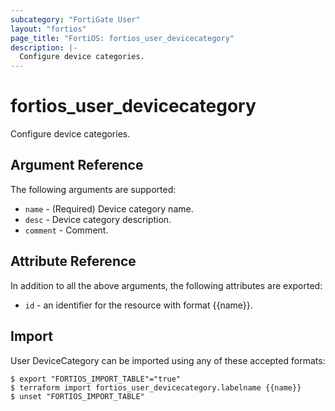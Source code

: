 ```yaml
---
subcategory: "FortiGate User"
layout: "fortios"
page_title: "FortiOS: fortios_user_devicecategory"
description: |-
  Configure device categories.
---
```


# fortios_user_devicecategory
Configure device categories.

## Argument Reference

The following arguments are supported:

* `name` - (Required) Device category name.
* `desc` - Device category description.
* `comment` - Comment.


## Attribute Reference

In addition to all the above arguments, the following attributes are exported:
* `id` - an identifier for the resource with format {{name}}.

## Import

User DeviceCategory can be imported using any of these accepted formats:
```
$ export "FORTIOS_IMPORT_TABLE"="true"
$ terraform import fortios_user_devicecategory.labelname {{name}}
$ unset "FORTIOS_IMPORT_TABLE"
```
